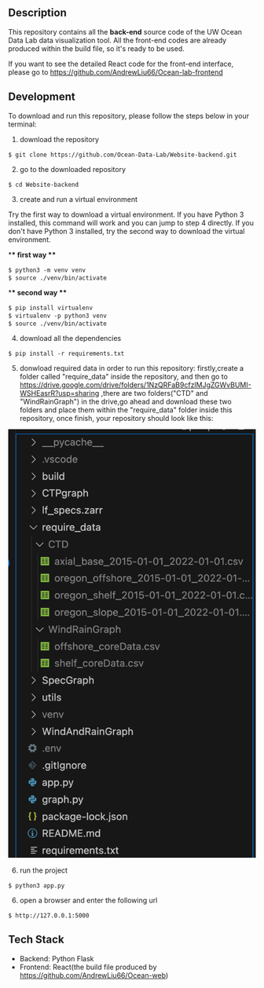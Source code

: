 ## Description

This repository contains all the <b>back-end</b> source code of the UW Ocean Data Lab data visualization tool. All the front-end codes are already produced within the build file, so it's ready to be used.

If you want to see the detailed React code for the front-end interface, please go to https://github.com/AndrewLiu66/Ocean-lab-frontend

## Development

To download and run this repository, please follow the steps below in your terminal:

1. download the repository

```
$ git clone https://github.com/Ocean-Data-Lab/Website-backend.git
```

2. go to the downloaded repository

```
$ cd Website-backend
```

3. create and run a virtual environment

Try the first way to download a virtual environment. If you have Python 3 installed, this command will work and you can jump to step 4 directly. If you don't have Python 3 installed, try the second way to download the virtual environment.

\***\* first way \*\***

```
$ python3 -m venv venv
$ source ./venv/bin/activate
```

\***\* second way \*\***

```
$ pip install virtualenv
$ virtualenv -p python3 venv
$ source ./venv/bin/activate
```

4. download all the dependencies

```
$ pip install -r requirements.txt
```

5. donwload required data in order to run this repository:
   firstly,create a folder called "require_data" inside the repository, and then go to https://drive.google.com/drive/folders/1NzQRFaB9cfzlMJgZGWvBUMI-WSHEasrR?usp=sharing ,there are two folders("CTD" and "WindRainGraph") in the drive,go ahead and download these two folders and place them within the "require_data" folder inside this repository, once finish, your repository should look like this:

![Local Image](requiredata.png)

6. run the project

```
$ python3 app.py
```

6. open a browser and enter the following url

```
$ http://127.0.0.1:5000
```

## Tech Stack

- Backend: Python Flask
- Frontend: React(the build file produced by https://github.com/AndrewLiu66/Ocean-web)
